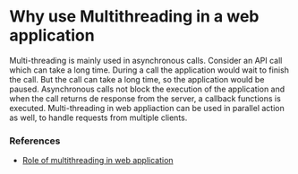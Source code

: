 # Why use Multithreading in a web application

Multi-threading is mainly used in asynchronous calls.
Consider an API call which can take a long time. During a call the application would wait to finish the call. But the call can take a long time, so the application would be paused.
Asynchronous calls not block the execution of the application and when the call returns de response from the server, a callback functions is executed.
Multi-threading in web appliaction can be used in parallel action as well, to handle requests from multiple clients.

### References

- [Role of multithreading in web application](https://stackoverflow.com/questions/20491879/role-of-multithreading-in-web-application)
